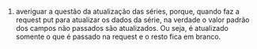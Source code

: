 1. averiguar a questão da atualização das séries, porque, quando faz a request put para atualizar os dados da série, na verdade o valor padrão dos campos não passados são atualizados. Ou seja, é atualizado somente o que é passado na request e o resto fica em branco.